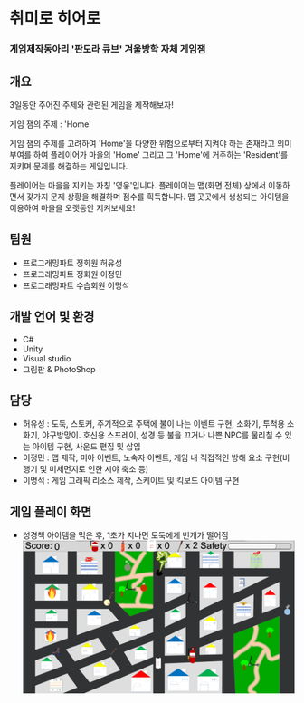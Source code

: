 # 취미로 히어로

### 게임제작동아리 '판도라 큐브' 겨울방학 자체 게임잼

## 개요
3일동안 주어진 주제와 관련된 게임을 제작해보자!

게임 잼의 주제 : 'Home'

게임 잼의 주제를 고려하여 'Home'을 다양한 위험으로부터 지켜야 하는 존재라고 의미 부여를 하여 플레이어가 마을의 'Home' 그리고 그 'Home'에 거주하는 'Resident'를 지키며 문제를 해결하는 게임입니다.

플레이어는 마을을 지키는 자칭 '영웅'입니다. 플레이어는 맵(화면 전체) 상에서 이동하면서 갖가지 문제 상황을 해결하며 점수를 획득합니다. 맵 곳곳에서 생성되는 아이템을 이용하여 마을을 오랫동안 지켜보세요!

## 팀원
* 프로그래밍파트 정회원 허유성
* 프로그래밍파트 정회원 이정민
* 프로그래밍파트 수습회원 이명석

## 개발 언어 및 환경
* C#
* Unity
* Visual studio
* 그림판 & PhotoShop

## 담당
* 허유성 : 도둑, 스토커, 주기적으로 주택에 불이 나는 이벤트 구현, 소화기, 투척용 소화기, 야구방망이. 호신용 스프레이, 성경 등 불을 끄거나 나쁜 NPC를 물리칠 수 있는 아이템 구현, 사운드 편집 및 삽입
* 이정민 : 맵 제작, 미아 이벤트, 노숙자 이벤트, 게임 내 직접적인 방해 요소 구현(비행기 및 미세먼지로 인한 시야 축소 등)
* 이명석 : 게임 그래픽 리소스 제작, 스케이트 및 킥보드 아이템 구현

## 게임 플레이 화면

* 성경책 아이템을 먹은 후, 1초가 지나면 도둑에게 번개가 떨어짐
![Play](./Image/PlayScreen.png)
